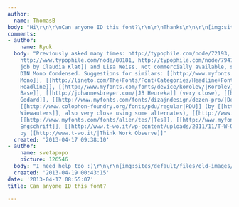```yaml
---
author:
  name: ThomasB
body: "Hi\r\n\r\nCan anyone ID this font?\r\n\r\nThanks\r\n\r\n[img:sites/default/files/old-images/02_exil_flyer_6522.jpg]"
comments:
- author:
    name: Ryuk
  body: "Previously asked many times: http://typophile.com/node/72193, http://typophile.com/node/67429,
    http://www.typophile.com/node/80181, http://typophile.com/node/79474\r\n[[http://klat.info/work_exil.html|Custom
    job by Claudia Klat]] and Lisa Weiss. Not commercially available, some sort of
    DIN Mono Condensed. Suggestions for similars: [[http://www.myfonts.com/fonts/parachute/pf-din-mono/|DIN
    Mono]], [[http://lineto.com/The+Fonts/Font+Categories/Headline+Fonts/Lutz+Headline/|Lutz
    Headline]], [[http://www.myfonts.com/fonts/device/korolev/|Korolev]], [[http://www.myfonts.com/fonts/typeotones/wilma/|Wilma
    Base]], [[http://johannesbreyer.com/|JB Heureka]] (very close), [[http://www.carvalho-bernau.com/jlg/|Jean-Luc
    Godard]], [[http://www.myfonts.com/fonts/dizajndesign/dezen-pro/|Dezen]], [[http://www.myfonts.com/fonts/larabie/monofonto/|Monofonto]],
    [[http://www.colophon-foundry.org/fonts/pdu/regular|PDU]] (by [[http://www.drieswiewauters.eu/type/project_09/|Dries
    Wiewauters]], also very close using some alternates), [[http://www.dafont.com/sugo.font|Sugo]],
    [[http://www.myfonts.com/fonts/alien/tes/|Tes]], [[http://www.myfonts.com/fonts/urw/engschrift/|DIN
    Engschrift]], [[http://www.t-wo.it/wp-content/uploads/2011/11/T-W-O_Vwk_Spec.pdf|Vwk]]
    by [[http://www.t-wo.it/|Think Work Observe]]"
  created: '2013-04-17 09:38:10'
- author:
    name: svetapopo
    picture: 126546
  body: "I need help too :)\r\n\r\n[img:sites/default/files/old-images/Untitled-2_3873.jpg]"
  created: '2013-04-19 00:43:15'
date: '2013-04-17 08:55:07'
title: Can anyone ID this font?

---
```

